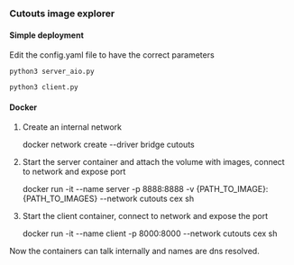 ### Cutouts image explorer

#### Simple deployment

Edit the config.yaml file to have the correct parameters

	python3 server_aio.py

	python3 client.py

#### Docker

1. Create an internal network

	docker network create --driver bridge cutouts

2. Start the server container and attach the volume with images, connect to network and expose port

	docker run -it --name server -p 8888:8888 -v {PATH_TO_IMAGE}:{PATH_TO_IMAGES} --network cutouts cex sh

3. Start the client container, connect to network and expose the port

	docker run -it --name client -p 8000:8000  --network cutouts cex sh

Now the containers can talk internally and names are dns resolved.	

